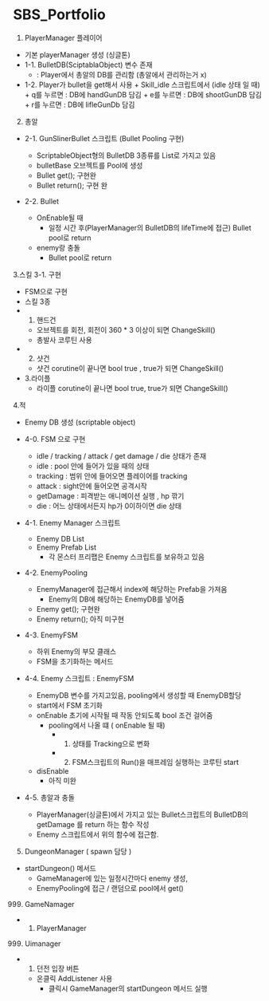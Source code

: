 # SBS_Portfolio

1. PlayerManager 플레이어
  + 기본 playerManager 생성 (싱글톤)
  + 1-1. BulletDB(SciptablaObject) 변수 존재
    + : Player에서 총알의 DB를 관리함 (총알에서 관리하는거 x)
  + 1-2. Player가 bullet을 get해서 사용
        + Skill_idle 스크립트에서 (idle 상태 일 때)
        + q를 누르면 : DB에 handGunDB  담김
        + e를 누르면 : DB에 shootGunDB 담김
        + r를 누르면 : DB에 lifleGunDb 담김

2. 총알
  + 2-1. GunSlinerBullet 스크립트 (Bullet Pooling 구현)
    + ScriptableObject형의 BulletDB 3종류를 List로 가지고 있음
    + bulletBase 오브젝트를 Pool에 생성
    + Bullet get(); 구현완
    + Bullet return(); 구현 완
         
  + 2-2. Bullet
    + OnEnable될 때
      + 일정 시간 후(PlayerManager의 BulletDB의 lifeTime에 접근) Bullet pool로 return
    + enemy랑 충돌
      + Bullet pool로 return 

3.스킬
3-1. 구현
  + FSM으로 구현
  + 스킬 3종
  + 1. 핸드건
    + 오브젝트를 회전, 회전이 360 * 3 이상이 되면 ChangeSkill() 
    + 총발사 코루틴 사용
  + 2. 샷건
    + 샷건 corutine이 끝나면 bool true , true가 되면 ChangeSkill()
  + 3.라이플
    + 라이플 corutine이 끝나면 bool true, true가 되면 ChangeSkill()

4.적
  + Enemy DB 생성 (scriptable object)
  + 4-0. FSM 으로 구현
    + idle / tracking / attack / get damage / die 상태가 존재
    + idle : pool 안에 들어가 있을 때의 상태
    + tracking : 범위 안에 들어오면 플레이어를 tracking
    + attack : sight안에 들어오면 공격시작
    + getDamage : 피격받는 애니메이션 실행 , hp 깎기
    + die : 어느 상태에서든지 hp가 0이하이면 die 상태
      
  + 4-1. Enemy Manager 스크립트
    + Enemy DB List
    + Enemy Prefab List 
      + 각 몬스터 프리팹은 Enemy 스크립트를 보유하고 있음

  + 4-2. EnemyPooling
    + EnemyManager에 접근해서 index에 해당하는 Prefab을 가져옴
      + Enemy의 DB에 해당하는 EnemyDB를 넣어줌 
    + Enemy get(); 구현완
    + Enemy return(); 아직 미구현

  + 4-3. EnemyFSM 
    + 하위 Enemy의 부모 클래스
    + FSM을 초기화하는 메서드

  + 4-4. Enemy 스크립트 : EnemyFSM
    + EnemyDB 변수를 가지고있음, pooling에서 생성할 때 EnemyDB할당
    + start에서 FSM 초기화
    + onEnable 초기에 시작될 때 작동 안되도록 bool 조건 걸어줌
      + pooling에서 나올 떄 ( onEnable 될 때)
        + 1. 상태를 Tracking으로 변화
        + 2. FSM스크립트의 Run()을 매프레임 실행하는 코루틴 start 
    + disEnable
        + 아직 미완     

  + 4-5. 총알과 충돌
    + PlayerManager(싱글톤)에서 가지고 있는 Bullet스크립트의 BulletDB의 getDamage 를 return 하는 함수 작성
    + Enemy 스크립트에서 위의 함수에 접근함.

5. DungeonManager ( spawn 담당 )
  + startDungeon() 메서드
    + GameManager에 있는 일정시간마다 enemy 생성,  
    + EnemyPooling에 접근 / 랜덤으로 pool에서 get()
      
999. GameNamager
  + 1. PlayerManager

999. Uimanager 
  + 1. 던전 입장 버튼
    + 온클릭 AddListener 사용
      + 클릭시 GameManager의 startDungeon 메서드 실행
   
